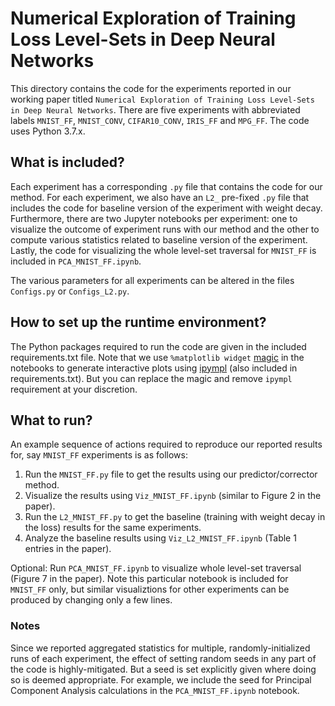 # Numerical Exploration of Training Loss Level-Sets in Deep Neural Networks

This directory contains the code for the experiments reported in our working paper titled `Numerical Exploration of Training Loss Level-Sets in Deep Neural Networks`. There are five experiments with abbreviated labels `MNIST_FF`, `MNIST_CONV`, `CIFAR10_CONV`, `IRIS_FF` and `MPG_FF`. The code uses Python 3.7.x.

## What is included?
Each experiment has a corresponding `.py` file that contains the code for our method. For each experiment, we also have an `L2_` pre-fixed `.py` file that includes the code for baseline version of the experiment with weight decay. Furthermore, there are two Jupyter notebooks per experiment: one to visualize the outcome of experiment runs with our method and the other to compute various statistics related to baseline version of the experiment. Lastly, the code for visualizing the whole level-set traversal for `MNIST_FF` is included in `PCA_MNIST_FF.ipynb`.

The various parameters for all experiments can be altered in the files `Configs.py` or `Configs_L2.py`.

## How to set up the runtime environment?
The Python packages required to run the code are given in the included requirements.txt file. Note that we use `%matplotlib widget` [magic](https://ipython.readthedocs.io/en/stable/interactive/magics.html) in the notebooks to generate interactive plots using [ipympl](https://github.com/matplotlib/ipympl) (also included in requirements.txt). But you can replace the magic and remove `ipympl` requirement at your discretion.

## What to run?
An example sequence of actions required to reproduce our reported results for, say `MNIST_FF` experiments is as follows:
1. Run the `MNIST_FF.py` file to get the results using our predictor/corrector method.
2. Visualize the results using `Viz_MNIST_FF.ipynb` (similar to Figure 2 in the paper).
3. Run the `L2_MNIST_FF.py` to get the baseline (training with weight decay in the loss) results for the same experiments.
4. Analyze the baseline results using `Viz_L2_MNIST_FF.ipynb` (Table 1 entries in the paper).

Optional: Run `PCA_MNIST_FF.ipynb` to visualize whole level-set traversal (Figure 7 in the paper). Note this particular notebook is included for `MNIST_FF` only, but similar visualiztions for other experiments can be produced by changing only a few lines.


### Notes
Since we reported aggregated statistics for multiple, randomly-initialized runs of each experiment, the effect of setting random seeds in any part of the code is highly-mitigated. But a seed is set explicitly given where doing so is deemed appropriate. For example, we include the seed for Principal Component Analysis calculations in the `PCA_MNIST_FF.ipynb` notebook.

